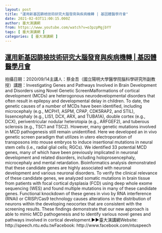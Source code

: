 ```yaml
---
layout: post
title: "運用新基因篩檢技術研究大腦發育與疾病機轉 | 基因體醫學月會"
date: 2021-02-03T11:00:15.000Z
author: 臺大演講網
from: https://www.youtube.com/watch?v=o3pzpMgjbYY
tags: [ 臺大演講網 ]
categories: [ 臺大演講網 ]
---
```

<!--1612350015000-->
[運用新基因篩檢技術研究大腦發育與疾病機轉 | 基因體醫學月會](https://www.youtube.com/watch?v=o3pzpMgjbYY)
------

<div>
拍攝日期：2020/09/14主講人：蔡金吾（國立陽明大學醫學院腦科學研究所副教授）講題：Investigating Genes and Pathways Involved in Brain Development and Disorders using Novel Genetic ScreenMalformations of cortical development (MCDs) are heterogonous neurodevelopmental disorders that often result in epilepsy and developmental delay in children. To date, the genetic causes of a number of MCDs have been identified, including microcephaly (e.g., MCPH1, ASPM, CPAP, CDK5RAP2, and STIL), lissencephaly (e.g., LIS1, DCX, ARX, and TUBA1A), double cortex (e.g., DCX), periventricular nodular heterotopia (e.g., ARFGEF2), and tuberous sclerosis (e.g., TSC1 and TSC2). However, many genetic mutations involved in MCD pathogenesis still remain unidentified. Here we developed an in vivo genetic screen paradigm that utilizes in utero electroporation of transposons into mouse embryos to induce insertional mutations in neural stem cells (i.e., radial glial cells; RGCs). We identified 33 potential MCD genes, many of which have been previously implicated in neuronal development and related disorders, including holoprosencephaly, microcephaly and mental retardation. Bioinformatics analysis demonstrated that these candidate genes are highly associated with neuronal development and various neuronal disorders. To verify the clinical relevance of these candidate genes, we analyzed somatic mutations in brain tissue from patients with focal cortical dysplasia (FCD) using deep whole exome sequencing (WES) and found multiple mutations in many of these candidate genes. Functional knockdown of these genes in vivo by RNA interference (RNAi) or CRISP/Cas9 technology causes alterations in the distribution of neurons within the developing neocortex that are consistent with the screening results. These findings demonstrate that our new approach is able to mimic MCD pathogenesis and to identify various novel genes and pathways involved in cortical development.►►臺大演講網Website: http://speech.ntu.edu.twFacebook: http://www.facebook.com/ntuspeech
</div>
